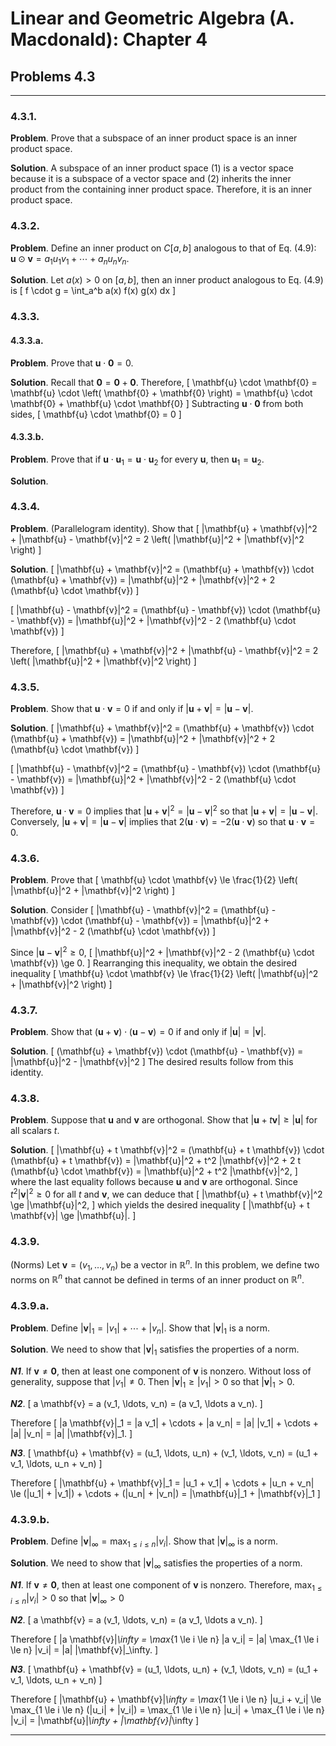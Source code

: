 Linear and Geometric Algebra (A. Macdonald): Chapter 4
======================================================

## Problems 4.3

-------------------------------------------------------------------------------

### 4.3.1.

__Problem__. Prove that a subspace of an inner product space is an inner
product space.

__Solution__. A subspace of an inner product space (1) is a vector space
because it is a subspace of a vector space and (2) inherits the inner product
from the containing inner product space. Therefore, it is an inner product
space.

### 4.3.2.

__Problem__. Define an inner product on $C[a, b]$ analogous to that of
Eq. (4.9): $\mathbf{u} \odot \mathbf{v} = a_1 u_1 v_1 + \cdots + a_n u_n v_n$.

__Solution__. Let $a(x) > 0$ on $[a, b]$, then an inner product analogous to
Eq. (4.9) is
\[
f \cdot g = \int_a^b a(x) f(x) g(x) dx
\]

### 4.3.3.

#### 4.3.3.a.

__Problem__. Prove that $\mathbf{u} \cdot \mathbf{0} = 0$.

__Solution__. Recall that $\mathbf{0} = \mathbf{0} + \mathbf{0}$. Therefore,
\[
\mathbf{u} \cdot \mathbf{0}
= \mathbf{u} \cdot \left( \mathbf{0} + \mathbf{0} \right)
= \mathbf{u} \cdot \mathbf{0} + \mathbf{u} \cdot \mathbf{0}
\]
Subtracting $\mathbf{u} \cdot \mathbf{0}$ from both sides,
\[
\mathbf{u} \cdot \mathbf{0} = 0
\]

#### 4.3.3.b.

__Problem__. Prove that if
$\mathbf{u} \cdot \mathbf{u}_1 = \mathbf{u} \cdot \mathbf{u}_2$ for every
$\mathbf{u}$, then $\mathbf{u}_1 = \mathbf{u}_2$.

__Solution__.

### 4.3.4.

__Problem__. (Parallelogram identity). Show that
\[
|\mathbf{u} + \mathbf{v}|^2 + |\mathbf{u} - \mathbf{v}|^2 =
2 \left( |\mathbf{u}|^2 + |\mathbf{v}|^2 \right)
\]

__Solution__.
\[
|\mathbf{u} + \mathbf{v}|^2
= (\mathbf{u} + \mathbf{v}) \cdot (\mathbf{u} + \mathbf{v})
= |\mathbf{u}|^2 + |\mathbf{v}|^2 + 2 (\mathbf{u} \cdot \mathbf{v})
\]

\[
|\mathbf{u} - \mathbf{v}|^2
= (\mathbf{u} - \mathbf{v}) \cdot (\mathbf{u} - \mathbf{v})
= |\mathbf{u}|^2 + |\mathbf{v}|^2 - 2 (\mathbf{u} \cdot \mathbf{v})
\]

Therefore,
\[
|\mathbf{u} + \mathbf{v}|^2 + |\mathbf{u} - \mathbf{v}|^2
= 2 \left( |\mathbf{u}|^2 + |\mathbf{v}|^2 \right)
\]

### 4.3.5.

__Problem__. Show that $\mathbf{u} \cdot \mathbf{v} = 0$ if and only if
$|\mathbf{u} + \mathbf{v}| = |\mathbf{u} - \mathbf{v}|$.

__Solution__.
\[
|\mathbf{u} + \mathbf{v}|^2
= (\mathbf{u} + \mathbf{v}) \cdot (\mathbf{u} + \mathbf{v})
= |\mathbf{u}|^2 + |\mathbf{v}|^2 + 2 (\mathbf{u} \cdot \mathbf{v})
\]

\[
|\mathbf{u} - \mathbf{v}|^2
= (\mathbf{u} - \mathbf{v}) \cdot (\mathbf{u} - \mathbf{v})
= |\mathbf{u}|^2 + |\mathbf{v}|^2 - 2 (\mathbf{u} \cdot \mathbf{v})
\]

Therefore, $\mathbf{u} \cdot \mathbf{v} = 0$ implies that
$|\mathbf{u} + \mathbf{v}|^2 = |\mathbf{u} - \mathbf{v}|^2$ so that
$|\mathbf{u} + \mathbf{v}| = |\mathbf{u} - \mathbf{v}|$. Conversely,
$|\mathbf{u} + \mathbf{v}| = |\mathbf{u} - \mathbf{v}|$ implies that
$2 (\mathbf{u} \cdot \mathbf{v}) = -2 (\mathbf{u} \cdot \mathbf{v})$
so that $\mathbf{u} \cdot \mathbf{v} = 0$.

### 4.3.6.

__Problem__. Prove that
\[
\mathbf{u} \cdot \mathbf{v}
\le \frac{1}{2} \left( |\mathbf{u}|^2 + |\mathbf{v}|^2 \right)
\]

__Solution__. Consider
\[
|\mathbf{u} - \mathbf{v}|^2
= (\mathbf{u} - \mathbf{v}) \cdot (\mathbf{u} - \mathbf{v})
= |\mathbf{u}|^2 + |\mathbf{v}|^2 - 2 (\mathbf{u} \cdot \mathbf{v})
\]

Since $|\mathbf{u} - \mathbf{v}|^2 \ge 0$,
\[
|\mathbf{u}|^2 + |\mathbf{v}|^2 - 2 (\mathbf{u} \cdot \mathbf{v}) \ge 0.
\]
Rearranging this inequality, we obtain the desired inequality
\[
\mathbf{u} \cdot \mathbf{v}
\le \frac{1}{2} \left( |\mathbf{u}|^2 + |\mathbf{v}|^2 \right)
\]

### 4.3.7.

__Problem__. Show that
$(\mathbf{u} + \mathbf{v}) \cdot (\mathbf{u} - \mathbf{v}) = 0$ if and only if
$|\mathbf{u}| = |\mathbf{v}|$.

__Solution__.
\[
(\mathbf{u} + \mathbf{v}) \cdot (\mathbf{u} - \mathbf{v})
= |\mathbf{u}|^2 - |\mathbf{v}|^2
\]
The desired results follow from this identity.

### 4.3.8.

__Problem__. Suppose that $\mathbf{u}$ and $\mathbf{v}$ are orthogonal. Show
that $|\mathbf{u} + t \mathbf{v}| \ge |\mathbf{u}|$ for all scalars $t$.

__Solution__.
\[
|\mathbf{u} + t \mathbf{v}|^2
= (\mathbf{u} + t \mathbf{v}) \cdot (\mathbf{u} + t \mathbf{v})
= |\mathbf{u}|^2 + t^2 |\mathbf{v}|^2 + 2 t (\mathbf{u} \cdot \mathbf{v})
= |\mathbf{u}|^2 + t^2 |\mathbf{v}|^2,
\]
where the last equality follows because $\mathbf{u}$ and $\mathbf{v}$ are
orthogonal. Since $t^2 |\mathbf{v}|^2 \ge 0$ for all $t$ and $\mathbf{v}$,
we can deduce that
\[
|\mathbf{u} + t \mathbf{v}|^2 \ge |\mathbf{u}|^2,
\]
which yields the desired inequality
\[
|\mathbf{u} + t \mathbf{v}| \ge |\mathbf{u}|.
\]

### 4.3.9.

(Norms) Let $\mathbf{v} = (v_1, \ldots, v_n)$ be a vector in $\mathbb{R}^n$.
In this problem, we define two norms on $\mathbb{R}^n$ that cannot be defined
in terms of an inner product on $\mathbb{R}^n$.

### 4.3.9.a.

__Problem__. Define $|\mathbf{v}|_1 = |v_1| + \cdots + |v_n|$. Show that
$|\mathbf{v}|_1$ is a norm.

__Solution__. We need to show that $|\mathbf{v}|_1$ satisfies the properties
of a norm.

___N1___. If $\mathbf{v} \ne \mathbf{0}$, then at least one component of
$\mathbf{v}$ is nonzero. Without loss of generality, suppose that
$|v_1| \ne 0$. Then $|\mathbf{v}|_1 \ge |v_1| > 0$ so that
$|\mathbf{v}|_1 > 0$.

___N2___.
\[
  a \mathbf{v} = a (v_1, \ldots, v_n) = (a v_1, \ldots a v_n).
\]

Therefore
\[
|a \mathbf{v}|_1 = |a v_1| + \cdots + |a v_n|
                 = |a| |v_1| + \cdots + |a| |v_n| = |a| |\mathbf{v}|_1.
\]

___N3___.
\[
\mathbf{u} + \mathbf{v} = (u_1, \ldots, u_n) + (v_1, \ldots, v_n)
                        = (u_1 + v_1, \ldots, u_n + v_n)
\]

Therefore
\[
|\mathbf{u} + \mathbf{v}|_1
= |u_1 + v_1| + \cdots + |u_n + v_n|
\le (|u_1| + |v_1|) + \cdots + (|u_n| + |v_n|)
= |\mathbf{u}|_1 + |\mathbf{v}|_1
\]

### 4.3.9.b.

__Problem__. Define $|\mathbf{v}|_\infty = \max_{1 \le i \le n} |v_i|$. Show
that $|\mathbf{v}|_\infty$ is a norm.

__Solution__. We need to show that $|\mathbf{v}|_\infty$ satisfies the
properties of a norm.

___N1___. If $\mathbf{v} \ne \mathbf{0}$, then at least one component of
$\mathbf{v}$ is nonzero. Therefore, $\max_{1 \le i \le n} |v_i| > 0$ so that
$|\mathbf{v}|_\infty > 0$

___N2___.
\[
  a \mathbf{v} = a (v_1, \ldots, v_n) = (a v_1, \ldots a v_n).
\]

Therefore
\[
|a \mathbf{v}|_\infty = \max_{1 \le i \le n} |a v_i|
                 = |a| \max_{1 \le i \le n} |v_i| = |a| |\mathbf{v}|_\infty.
\]

___N3___.
\[
\mathbf{u} + \mathbf{v} = (u_1, \ldots, u_n) + (v_1, \ldots, v_n)
                        = (u_1 + v_1, \ldots, u_n + v_n)
\]

Therefore
\[
|\mathbf{u} + \mathbf{v}|_\infty
= \max_{1 \le i \le n} |u_i + v_i|
\le \max_{1 \le i \le n} (|u_i| + |v_i|)
= \max_{1 \le i \le n} |u_i| + \max_{1 \le i \le n} |v_i|
= |\mathbf{u}|_\infty + |\mathbf{v}|_\infty
\]

-------------------------------------------------------------------------------
